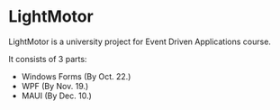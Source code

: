 # LightMotor
LightMotor is a university project for Event Driven Applications course.

It consists of 3 parts:
- Windows Forms (By Oct. 22.)
- WPF (By Nov. 19.)
- MAUI (By Dec. 10.)

